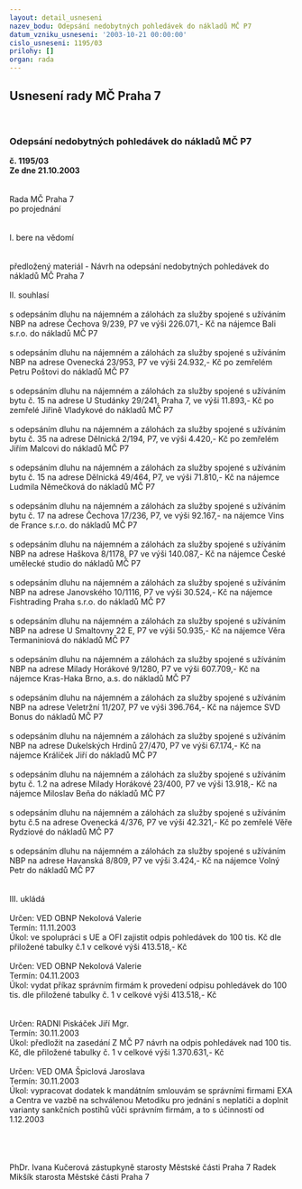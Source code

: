 ```yaml
---
layout: detail_usneseni
nazev_bodu: Odepsání nedobytných pohledávek do nákladů MČ P7
datum_vzniku_usneseni: '2003-10-21 00:00:00'
cislo_usneseni: 1195/03
prilohy: []
organ: rada
---
```

<div id="ucUsn_pList" class="usn">
	<span><h2>Usnesení rady MČ Praha 7 </h2>
<br></span><div class="standBody">
<span><h3>Odepsání nedobytných pohledávek do nákladů MČ P7</h3></span><div class="center">
		<strong>č. 1195/03</strong><br>
	</div>
<div class="center">
		<strong>Ze dne 21.10.2003</strong><br><br>
	</div>
<br>Rada MČ Praha 7<br>po projednání<br><br><br>I.	bere na vědomí<br><br> <br>předložený materiál - Návrh na odepsání nedobytných pohledávek do nákladů MČ Praha 7<br><br>II.	souhlasí <br><br>s odepsáním dluhu na nájemném a zálohách za služby spojené s užíváním NBP na adrese Čechova 9/239, P7 ve výši 226.071,- Kč na nájemce Bali s.r.o. do nákladů MČ P7<br><br>s odepsáním dluhu na nájemném a zálohách za služby spojené s užíváním NBP na adrese Ovenecká 23/953, P7 ve výši 24.932,- Kč po zemřelém Petru Poštovi do nákladů MČ P7<br><br>s odepsáním dluhu na nájemném a zálohách za služby spojené s užíváním bytu č. 15 na adrese U Studánky 29/241, Praha 7, ve výši 11.893,- Kč po zemřelé Jiřině Vladykové do nákladů MČ P7<br><br>s odepsáním dluhu na nájemném a zálohách za služby spojené s užíváním bytu č. 35 na adrese Dělnická 2/194, P7, ve výši 4.420,- Kč po zemřelém Jiřím Malcovi do nákladů MČ P7<br><br>s odepsáním dluhu na nájemném a zálohách za služby spojené s užíváním bytu č. 15 na adrese Dělnická 49/464, P7, ve výši 71.810,- Kč na nájemce Ludmila Němečková do nákladů MČ P7<br><br>s odepsáním dluhu na nájemném a zálohách za služby spojené s užíváním bytu č. 17 na adrese Čechova 17/236, P7, ve výši 92.167,- na nájemce Vins de France s.r.o. do nákladů MČ P7<br><br>s odepsáním dluhu na nájemném a zálohách za služby spojené s užíváním NBP na adrese Haškova 8/1178, P7 ve výši 140.087,- Kč na nájemce České umělecké studio do nákladů MČ P7<br><br>s odepsáním dluhu na nájemném a zálohách za služby spojené s užíváním NBP na adrese Janovského 10/1116, P7 ve výši 30.524,- Kč na  nájemce Fishtrading Praha s.r.o. do nákladů MČ P7<br><br>s odepsáním dluhu na nájemném a zálohách za služby spojené s užíváním NBP na adrese U Smaltovny 22 E, P7 ve výši 50.935,- Kč na nájemce Věra Termaniniová do nákladů MČ P7<br><br>s odepsáním dluhu na nájemném a zálohách za služby spojené s užíváním NBP na adrese Milady Horákové 9/1280, P7 ve výši 607.709,- Kč na nájemce Kras-Haka Brno, a.s. do nákladů MČ P7<br><br>s odepsáním dluhu na nájemném a zálohách za služby spojené s užíváním NBP na adrese Veletržní 11/207, P7 ve výši 396.764,- Kč na nájemce SVD Bonus do nákladů MČ P7<br><br>s odepsáním dluhu na nájemném a zálohách za služby spojené s užíváním NBP na adrese Dukelských Hrdinů 27/470, P7 ve výši 67.174,- Kč na nájemce Králíček Jiří do nákladů MČ P7<br><br>s odepsáním dluhu na nájemném a zálohách za služby spojené s užíváním bytu č. 1.2 na adrese Milady Horákové 23/400, P7 ve výši 13.918,- Kč na nájemce Miloslav Beňa do nákladů MČ P7<br><br>s odepsáním dluhu na nájemném a zálohách za služby spojené s užíváním bytu č.5 na adrese Ovenecká 4/376, P7 ve výši 42.321,- Kč po zemřelé Věře Rydziové do nákladů MČ P7<br><br>s odepsáním dluhu na nájemném a zálohách za služby spojené s užíváním NBP na adrese Havanská 8/809, P7 ve výši 3.424,- Kč na nájemce Volný Petr do nákladů MČ P7<br><br><br>III.	ukládá <br><br>Určen:	VED OBNP Nekolová Valerie<br>Termín: 11.11.2003<br>Úkol:	ve spolupráci s UE a OFI zajistit odpis pohledávek  do 100 tis. Kč dle přiložené tabulky č.1 v celkové výši 413.518,- Kč<br> <br>Určen:	VED OBNP Nekolová Valerie<br>Termín: 04.11.2003<br>Úkol:	vydat příkaz správním firmám k provedení odpisu pohledávek do 100 tis. dle přiložené tabulky č. 1 v celkové výši 413.518,- Kč<br> <br><br>Určen:	RADNI Piskáček Jiří Mgr.<br>Termín: 30.11.2003<br>Úkol:	předložit na zasedání Z MČ P7 návrh na odpis pohledávek  nad 100 tis. Kč, dle přiložené tabulky č. 1 v celkové výši 1.370.631,- Kč<br> <br>Určen:	VED OMA Špiclová Jaroslava<br>Termín: 30.11.2003<br>Úkol:	vypracovat dodatek k mandátním smlouvám se správními firmami EXA a Centra ve vazbě na schválenou Metodiku pro jednání s neplatiči a doplnit varianty sankčních postihů vůči správním firmám, a to s účinností od 1.12.2003<br> <br> <br> <br>	<br>PhDr. Ivana Kučerová zástupkyně starosty Městské části Praha 7	 Radek Mikšík starosta Městské části Praha 7<br>	<br><br>
</div>
</div>